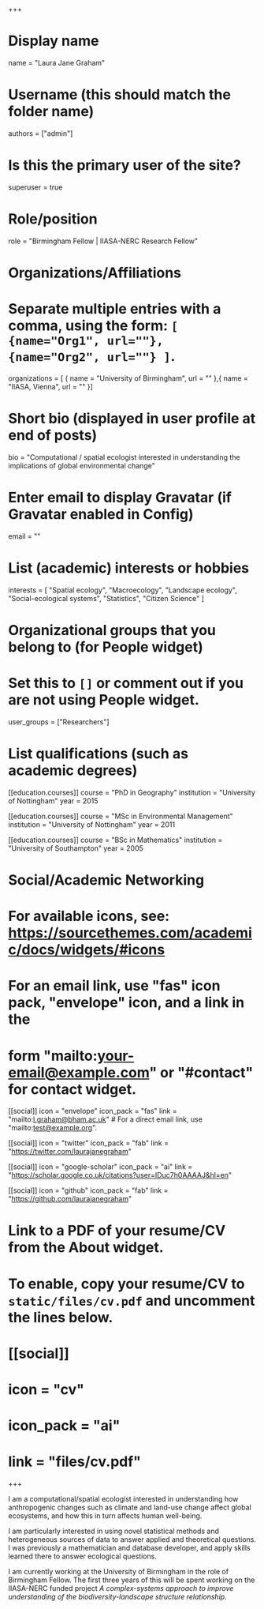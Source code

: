 +++
# Display name
name = "Laura Jane Graham"

# Username (this should match the folder name)
authors = ["admin"]

# Is this the primary user of the site?
superuser = true

# Role/position
role = "Birmingham Fellow | IIASA-NERC Research Fellow"

# Organizations/Affiliations
#   Separate multiple entries with a comma, using the form: `[ {name="Org1", url=""}, {name="Org2", url=""} ]`.
organizations = [ { name = "University of Birmingham", url = "" },{ name = "IIASA, Vienna", url = "" }]

# Short bio (displayed in user profile at end of posts)
bio = "Computational / spatial ecologist interested in understanding the implications of global environmental change"

# Enter email to display Gravatar (if Gravatar enabled in Config)
email = ""

# List (academic) interests or hobbies
interests = [
    "Spatial ecology",
    "Macroecology",
    "Landscape ecology",
    "Social-ecological systems",
    "Statistics", 
    "Citizen Science"
]

# Organizational groups that you belong to (for People widget)
#   Set this to `[]` or comment out if you are not using People widget.
user_groups = ["Researchers"]

# List qualifications (such as academic degrees)
[[education.courses]]
  course = "PhD in Geography"
  institution = "University of Nottingham"
  year = 2015

[[education.courses]]
  course = "MSc in Environmental Management"
  institution = "University of Nottingham"
  year = 2011

[[education.courses]]
  course = "BSc in Mathematics"
  institution = "University of Southampton"
  year = 2005

# Social/Academic Networking
# For available icons, see: https://sourcethemes.com/academic/docs/widgets/#icons
#   For an email link, use "fas" icon pack, "envelope" icon, and a link in the
#   form "mailto:your-email@example.com" or "#contact" for contact widget.

[[social]]
  icon = "envelope"
  icon_pack = "fas"
  link = "mailto:l.graham@bham.ac.uk"  # For a direct email link, use "mailto:test@example.org".

[[social]]
  icon = "twitter"
  icon_pack = "fab"
  link = "https://twitter.com/laurajanegraham"

[[social]]
  icon = "google-scholar"
  icon_pack = "ai"
  link = "https://scholar.google.co.uk/citations?user=IDuc7h0AAAAJ&hl=en"

[[social]]
  icon = "github"
  icon_pack = "fab"
  link = "https://github.com/laurajanegraham"

# Link to a PDF of your resume/CV from the About widget.
# To enable, copy your resume/CV to `static/files/cv.pdf` and uncomment the lines below.
# [[social]]
#   icon = "cv"
#   icon_pack = "ai"
#   link = "files/cv.pdf"

+++

I am a computational/spatial ecologist interested in understanding how anthropogenic changes such as climate and land-use change affect global ecosystems, and how this in turn affects human well-being. 

I am particularly interested in using novel statistical methods and heterogeneous sources of data to answer applied and theoretical questions. I was previously a mathematician and database developer, and apply skills learned there to answer ecological questions. 

I am currently working at the University of Birmingham in the role of Birmingham Fellow. The first three years of this will be spent working on the IIASA-NERC funded project *A complex-systems approach to improve understanding of the biodiversity-landscape structure relationship*. 
